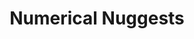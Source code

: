 ---
title: "Numerical Nuggests"
template: news_archive 
nav: false 
summary: Interesting papers and/or updates from this Month

entries:

  - date: 2024-09-22
    content: |
      [Calibration of a hybrid sea ice model during an expedition to the Arctic (Mehlmann, Richter 2024) ](https://doi.org/10.1002/pamm.202400117)
---